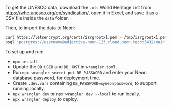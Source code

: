 
To get the UNESCO data, download the `.xls` World Heritage List from https://whc.unesco.org/en/syndication/, open it in Excel, and save it as a CSV file inside the `data` folder.
 
Then, to import the data to Neon:

```bash
curl https://letsencrypt.org/certs/isrgrootx1.pem > /tmp/isrgrootx1.pem
psql 'postgres://username@adjective-noun-123.cloud.neon.tech:5432/main?sslmode=verify-full&sslrootcert=/tmp/isrgrootx1.pem' < data/import.psql
```

To set up and run:

* `npm install`
* Update the `DB_USER` and `DB_HOST` in `wrangler.toml`.
* Run `npx wrangler secret put DB_PASSWORD` and enter your Neon database password, for deployment time.
* Create `.dev.vars` containing `DB_PASSWORD=myneonpassword`, to support running locally.
* `npx wrangler dev` or `npx wrangler dev --local` to run locally.
* `npx wrangler deploy` to deploy.

